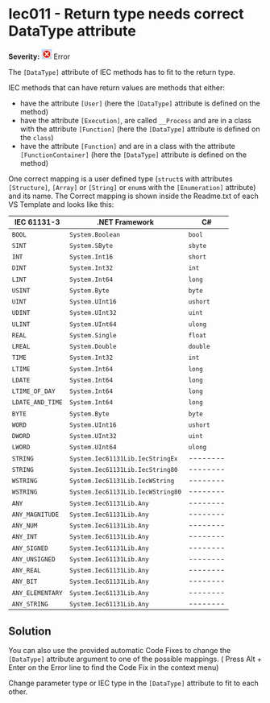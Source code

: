 # Iec011 - Return type needs correct DataType attribute

**Severity:** ![Error](../images/Error.png) Error

The `[DataType]` attribute of IEC methods has to fit to the return type.

IEC methods that can have return values are methods that either:
* have the attribute `[User]` (here the `[DataType]` attribute is defined on the method)
* have the attribute `[Execution]`, are called `__Process` and are in a class with the attribute `[Function]`  (here the `[DataType]` attribute is defined on the `class`)
* have the attribute `[Function]` and are in a class with the attribute `[FunctionContainer]` (here the `[DataType]` attribute is defined on the method)

One correct mapping is a user defined type (`struct`s with attributes `[Structure]`, `[Array]` or `[String]` or `enum`s with the `[Enumeration]` attribute) and its name.
The Correct mapping is shown inside the Readme.txt of each VS Template and looks like this:

| IEC 61131-3         | .NET Framework                   | C#       |
| ------------------- | -------------------------------- | -------- |
|    `BOOL`           | `System.Boolean`                 | `bool`   |
|    `SINT`           | `System.SByte`                   | `sbyte`  |
|    `INT`            | `System.Int16`                   | `short`  |
|    `DINT`           | `System.Int32`                   | `int`    |
|    `LINT`           | `System.Int64`                   | `long`   |
|    `USINT`          | `System.Byte`                    | `byte`   |
|    `UINT`           | `System.UInt16`                  | `ushort` |
|    `UDINT`          | `System.UInt32`                  | `uint`   |
|    `ULINT`          | `System.UInt64`                  | `ulong`  |
|    `REAL`           | `System.Single`                  | `float`  |
|    `LREAL`          | `System.Double`                  | `double` |
|    `TIME`           | `System.Int32`                   | `int`    |
|    `LTIME`          | `System.Int64`                   | `long`   |
|    `LDATE`          | `System.Int64`                   | `long`   |
|    `LTIME_OF_DAY`   | `System.Int64`                   | `long`   |
|    `LDATE_AND_TIME` | `System.Int64`                   | `long`   |
|    `BYTE`           | `System.Byte`                    | `byte`   |
|    `WORD`           | `System.UInt16`                  | `ushort` |
|    `DWORD`          | `System.UInt32`                  | `uint`   |
|    `LWORD`          | `System.UInt64`                  | `ulong`  |
|    `STRING`         | `System.Iec61131Lib.IecStringEx` | -------- |
|    `STRING`         | `System.Iec61131Lib.IecString80` | -------- |
|    `WSTRING`        | `System.Iec61131Lib.IecWString`  | -------- |
|    `WSTRING`        | `System.Iec61131Lib.IecWString80`| -------- |
|    `ANY`            | `System.Iec61131Lib.Any`         | -------- |
|    `ANY_MAGNITUDE`  | `System.Iec61131Lib.Any`         | -------- |
|    `ANY_NUM`        | `System.Iec61131Lib.Any`         | -------- |
|    `ANY_INT`        | `System.Iec61131Lib.Any`         | -------- |
|    `ANY_SIGNED`     | `System.Iec61131Lib.Any`         | -------- |
|    `ANY_UNSIGNED`   | `System.Iec61131Lib.Any`         | -------- |
|    `ANY_REAL`       | `System.Iec61131Lib.Any`         | -------- |
|    `ANY_BIT`        | `System.Iec61131Lib.Any`         | -------- |
|    `ANY_ELEMENTARY` | `System.Iec61131Lib.Any`         | -------- |
|    `ANY_STRING`     | `System.Iec61131Lib.Any`         | -------- |

## Solution

You can also use the provided automatic Code Fixes to change the `[DataType]` attribute argument to one of the possible mappings. ( Press Alt + Enter on the Error line to find the Code Fix in the context menu)

Change parameter type or IEC type in the `[DataType]` attribute to fit to each other.